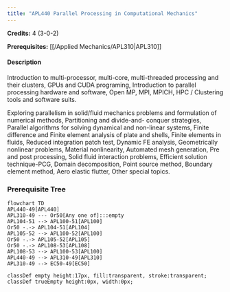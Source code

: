 ```yaml
---
title: "APL440 Parallel Processing in Computational Mechanics"
---
```

**Credits:** 4 (3-0-2)

**Prerequisites:** [[/Applied Mechanics/APL310|APL310]]

#### Description
Introduction to multi-processor, multi-core, multi-threaded processing and their clusters, GPUs and CUDA programing, Introduction to parallel processing hardware and software, Open MP, MPI, MPICH, HPC / Clustering tools and software suits.

Exploring parallelism in solid/fluid mechanics problems and formulation of numerical methods, Partitioning and divide-and- conquer strategies, Parallel algorithms for solving dynamical and non-linear systems, Finite difference and Finite element analysis of plate and shells, Finite elements in fluids, Reduced integration patch test, Dynamic FE analysis, Geometrically nonlinear problems, Material nonlinearity, Automated mesh generation, Pre and post processing, Solid fluid interaction problems, Efficient solution technique-PCG, Domain decomposition, Point source method, Boundary element method, Aero elastic flutter, Other special topics.

### Prerequisite Tree

```mermaid
flowchart TD
APL440-49[APL440]
APL310-49 --- Or50[Any one of]:::empty
APL104-51 --> APL100-51[APL100]
Or50 -.-> APL104-51[APL104]
APL105-52 --> APL100-52[APL100]
Or50 -.-> APL105-52[APL105]
Or50 -.-> APL108-53[APL108]
APL108-53 --> APL100-53[APL100]
APL440-49 --> APL310-49[APL310]
APL310-49 --> EC50-49[EC50]

classDef empty height:17px, fill:transparent, stroke:transparent;
classDef trueEmpty height:0px, width:0px;
```